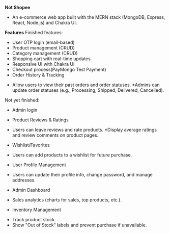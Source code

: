 **Not Shopee**
- An e-commerce web app built with the MERN stack (MongoDB, Express, React, Node.js) and Chakra UI.

**Features**
Finished features:
- User OTP login (email-based)
- Product management (CRUD)
- Category management (CRUD)
- Shopping cart with real-time updates
- Responsive UI with Chakra UI
- Checkout process(PayMongo Test Payment)
- Order History & Tracking
* Allow users to view their past orders and order statuses.
*Admins can update order statuses (e.g., Processing, Shipped, 
Delivered, Cancelled).

Not yet finished:
- Admin login

- Product Reviews & Ratings
* Users can leave reviews and rate products.
*Display average ratings and review comments on product pages.

- Wishlist/Favorites
* Users can add products to a wishlist for future purchase.

- User Profile Management
* Users can update their profile info, change password, and manage addresses.

- Admin Dashboard
* Sales analytics (charts for sales, top products, etc.).

- Inventory Management
* Track product stock.
* Show "Out of Stock" labels and prevent purchase if unavailable.

